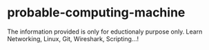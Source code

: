 # probable-computing-machine
The information provided is only for eductionaly purpose only.
Learn Networking, Linux, Git, Wireshark, Scripting...!
